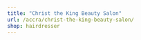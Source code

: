 ```yaml
---
title: "Christ the King Beauty Salon"
url: /accra/christ-the-king-beauty-salon/
shop: hairdresser
---
```

